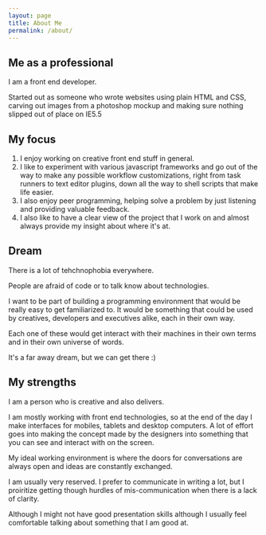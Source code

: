 ```yaml
---
layout: page
title: About Me
permalink: /about/
---
```

## Me as a professional

I am a front end developer.

Started out as someone who wrote websites using plain HTML and CSS, carving out images from a photoshop mockup and making sure nothing slipped out of place on IE5.5

## My focus

1. I enjoy working on creative front end stuff in general.
2. I like to experiment with various javascript frameworks and go out of the way to make any possible workflow customizations, right from task runners to text editor plugins, down all the way to shell scripts that make life easier.
3. I also enjoy peer programming, helping solve a problem by just listening and providing valuable feedback.
4. I also like to have a clear view of the project that I work on and almost always provide my insight about where it's at.

## Dream

There is a lot of tehchnophobia everywhere.

People are afraid of code or to talk know about technologies.

I want to be part of building a programming environment that would be really easy to get familiarized to. It would be something that could be used by creatives, developers and executives alike, each in their own way.

Each one of these would get interact with their machines in their own terms and in their own universe of words.

It's a far away dream, but we can get there :)

## My strengths

I am a person who is creative and also delivers.

I am mostly working with front end technologies, so at the end of the day I make interfaces for mobiles, tablets and desktop computers. A lot of effort goes into making the concept made by the designers into something that you can see and interact with on the screen.

My ideal working environment is where the doors for conversations are always open and ideas are constantly exchanged. 

I am usually very reserved. I prefer to communicate in writing a lot, but I proiritize getting though hurdles of mis-communication when there is a lack of clarity.

Although I might not have good presentation skills although I usually feel comfortable talking about something that I am good at.
